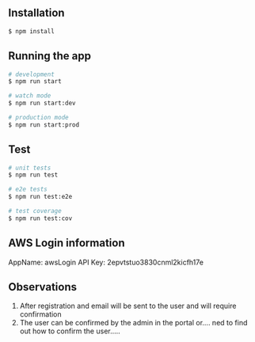 ## Installation

```bash
$ npm install
```

## Running the app

```bash
# development
$ npm run start

# watch mode
$ npm run start:dev

# production mode
$ npm run start:prod
```

## Test

```bash
# unit tests
$ npm run test

# e2e tests
$ npm run test:e2e

# test coverage
$ npm run test:cov
```

## AWS Login information

AppName: awsLogin
API Key: 2epvtstuo3830cnml2kicfh17e


## Observations

1. After registration and email will be sent to the user and will require confirmation
2. The user can be confirmed by the admin in the portal or.... ned to find out how to confirm the user.....



